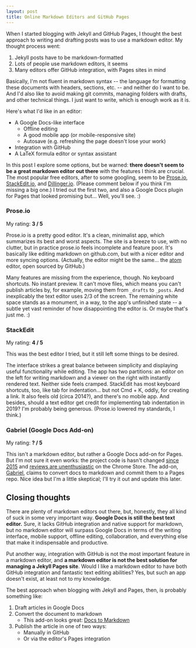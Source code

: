 ```yaml
---
layout: post
title: Online Markdown Editors and GitHub Pages
---
```


When I started blogging with Jekyll and GitHub Pages, I thought the best approach to writing and drafting posts was to use a markdown editor. My thought process went:
1. Jekyll posts have to be markdown-formatted
2. Lots of people use markdown editors, it seems
3. Many editors offer GitHub integration, with Pages sites in mind

Basically, I'm not fluent in markdown syntax -- the language for formatting these documents with headers, sections, etc. -- and neither do I want to be. And I'd also like to avoid making git commits, managing folders with drafts, and other technical things. I just want to write, which is enough work as it is. 

Here's what I'd like in an editor:
- A Google Docs-like interface
	- Offline editing
	- A good mobile app (or mobile-responsive site)
	- Autosave (e.g. refreshing the page doesn't lose your work)
- Integration with GitHub
- A LaTeX formula editor or syntax assistant

In this post I explore some options, but be warned: **there doesn't seem to be a great markdown editor out there** with the features I think are crucial. The most popular free editors, after to some googling, seem to be [Prose.io](prose.io), [StackEdit.io](stackedit.io), and [Dillinger.io](dillinger.io). (Please comment below if you think I'm missing a big one.) I tried out the first two, and also a Google Docs plugin for Pages that looked promising but... Well, you'll see. :)

### Prose.io

My rating: **3 / 5** 

Prose.io is a pretty good editor. It's a clean, minimalist app, which summarizes its best and worst aspects. The site is a breeze to use, with no clutter, but in practice prose.io feels incomplete and feature poor. It's basically like editing markdown on github.com, but with a nicer editor and more syncing options. (Actually, the editor might be the same... the [atom](atom.io) editor, open sourced by GitHub.)

Many features are missing from the experience, though. No keyboard shortcuts. No instant preview. It can't move files, which means you can't publish articles by, for example, moving them from `_drafts` to `_posts`.  And inexplicably the text editor uses 2/3 of the screen. The remaining white space stands as a monument, in a way, to the app's unfinished state -- a subtle yet vast reminder of how disappointing the editor is. Or maybe that's just me. :)

### StackEdit

My rating: **4 / 5** 

This was the best editor I tried, but it still left some things to be desired.

The interface strikes a great balance between simplicity and displaying useful functionality while editing. The app has two partitions: an editor on the left for writing markdown and a viewer on the right with instantly rendered text. Neither side feels cramped. StackEdit has most keyboard shortcuts, too, like tab for indentation... but not Cmd + K, oddly, for creating a link. It also feels old (circa 2014?), and there's no mobile app. And besides, should a text editor get credit for implementing tab indentation in 2019? I'm probably being generous. (Prose.io lowered my standards, I think.)

### Gabriel (Google Docs Add-on)
My rating: **? / 5**

This isn't a markdown editor, but rather a Google Docs add-on for Pages. But I'm not sure it even works: the project code is hasn't changed [since 2015](https://github.com/thiscouldbejd/Gabriel) and [reviews are unenthusiastic](https://chrome.google.com/webstore/detail/gabriel/okimajjeocnndpifeelaajdebkkbckff) on the Chrome Store. The add-on, [Gabriel](https://educ.io/extensions/gabriel), claims to convert docs to markdown and commit them to a Pages repo. Nice idea but I'm a little skeptical; I'll try it out and update this later.

## Closing thoughts

There are plenty of markdown editors out there, but, honestly, they all kind of suck in some very important way. **Google Docs is still the best text editor.** Sure, it lacks GitHub integration and native support for markdown, but no markdown editor will surpass Google Docs in terms of the writing interface, mobile support, offline editing, collaboration, and everything else that make it indispensable and productive.

Put another way, integration with GitHub is not the most important feature in a markdown editor, and **a markdown editor is not the best solution for managing a Jekyll Pages site**. Would I like a markdown editor to have both GitHub integration and fantastic text editing abilities? Yes, but such an app doesn't exist, at least not to my knowledge.

The best approach when blogging with Jekyll and Pages, then, is probably something like:

1. Draft articles in Google Docs
2. Convert the document to markdown
	- This add-on looks great: [Docs to Markdown](https://chrome.google.com/webstore/detail/docs-to-markdown/igffnbdfnodiaphfmfaiiaegmoljbghf) 
3. Publish the article in one of two ways:
	- Manually in GitHub
	- Or via the editor's Pages integration


<!--stackedit_data:
eyJoaXN0b3J5IjpbNjkyNDE2MTQ0LDU1NzQxNjc4OCwxMDMyMz
M3MzE3LC05MDU1OTA0MTldfQ==
-->
